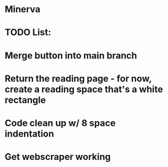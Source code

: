 # Minerva
# TODO List:
# Merge button into main branch
# Return the reading page - for now, create a reading space that's a white rectangle
# Code clean up w/ 8 space indentation
# Get webscraper working

